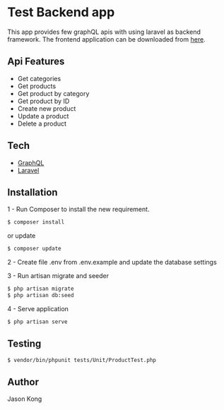 # Test Backend app
This app provides few graphQL apis with using laravel as backend framework.
The frontend application can be downloaded from [here].

## Api Features

- Get categories
- Get products
- Get product by category
- Get product by ID
- Create new product
- Update a product
- Delete a product

## Tech

- [GraphQL] 
- [Laravel] 

## Installation

1 - Run Composer to install the new requirement.

```sh
$ composer install
```
or update
```sh
$ composer update
```
2 - Create file .env from .env.example and update the database settings

3 - Run artisan migrate and seeder
```sh
$ php artisan migrate
$ php artisan db:seed
```

4 - Serve application
```sh
$ php artisan serve
```
## Testing

```sh
$ vendor/bin/phpunit tests/Unit/ProductTest.php 
```


## Author

Jason Kong

   [GraphQL]: <https://graphql.org/learn/>
   [Laravel]: <https://laravel.com/>
   [here]:<https://github.com/JasonKong/test_frontend.git>
